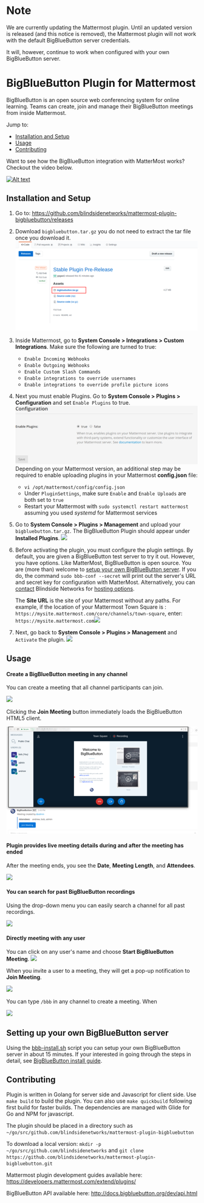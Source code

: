 # Note
We are currently updating the Mattermost plugin.  Until an updated version is released (and this notice is removed), the Mattermost plugin will not work with the default BigBlueButton server credentials.  

It will, however, continue to work when configured with your own BigBlueButton server.

# BigBlueButton Plugin for Mattermost
BigBlueButton is an open source web conferencing system for online learning. Teams can create, join and manage their BigBlueButton meetings from inside Mattermost.

Jump to:

- [Installation and Setup](#installation-and-setup)  
- [Usage](#usage)
- [Contributing](#contributing)

Want to see how the BigBlueButton integration with MatterMost works?  Checkout the video below.

[![Alt text](https://img.youtube.com/vi/gg7J9B4wGa4/0.jpg)](https://www.youtube.com/watch?v=gg7J9B4wGa4)

## Installation and Setup

 1. Go to: https://github.com/blindsidenetworks/mattermost-plugin-bigbluebutton/releases
 2. Download `bigbluebutton.tar.gz` you do not need to extract the tar file once you download it.![enter image description here](https://raw.githubusercontent.com/blindsidenetworks/mattermost-plugin-bigbluebutton/master/docs_images/download_binary.png)
 3. Inside Mattermost, go to **System Console > Integrations > Custom Integrations**. Make sure the following are turned to true:
	- `Enable Incoming Webhooks`
	- `Enable Outgoing Webhooks`
	- `Enable Custom Slash Commands`
	- `Enable integrations to override usernames`
	- `Enable integrations to override profile picture icons`
 4. Next you must enable Plugins. Go to **System Console > Plugins > Configuration** and set `Enable Plugins` to true. ![enter image description here](https://raw.githubusercontent.com/blindsidenetworks/mattermost-plugin-bigbluebutton/master/docs_images/enableplugins.png)
 Depending on your Mattermost version, an additional step may be required to enable uploading plugins in your Mattermost **config.json** file:
	 - `vi /opt/mattermost/config/config.json`
	 - Under `PluginSettings`, make sure `Enable` and `Enable Uploads` are both set to `true`
	 - Restart your Mattermost with `sudo systemctl restart mattermost` assuming you used *systemd* for Mattermost 	services
 5. Go to **System Console > Plugins > Management** and upload your `bigbluebutton.tar.gz`. The BigBlueButton Plugin should appear under **Installed Plugins**.    ![
](https://raw.githubusercontent.com/blindsidenetworks/mattermost-plugin-bigbluebutton/master/docs_images/PluginManagement.png)
 6. Before activating the plugin, you must configure the plugin settings. By default, you are given a BigBlueButton test server to try it out. However, you have options.  Like MatterMost, BigBlueButton is open source.  You are (more than) welcome to [setup your own BigBlueButton server](http://docs.bigbluebutton.org/install/install.html#Install_).  If you do, the command `sudo bbb-conf --secret` will print out the server's URL and secret key for configuration with MatterMost.  Alternatively, you can [contact](https://blindsidenetworks.com/contact/) Blindside Networks for [hosting options](https://blindsidenetworks.com/services/).

	The **Site URL** is the site of your Mattermost without any paths. For example, if the location of your Mattermost Town Square is : `https://mysite.mattermost.com/core/channels/town-square`, enter: `https://mysite.mattermost.com`![
](https://raw.githubusercontent.com/blindsidenetworks/mattermost-plugin-bigbluebutton/master/docs_images/BBBsettingspage.png)

 7. Next, go back to **System Console > Plugins > Management** and `Activate` the plugin. ![](https://raw.githubusercontent.com/blindsidenetworks/mattermost-plugin-bigbluebutton/master/docs_images/activate_plugin.png)


## Usage

#### Create a BigBlueButton meeting in any channel

You can create a meeting that all channel participants can join.

![
](https://raw.githubusercontent.com/blindsidenetworks/mattermost-plugin-bigbluebutton/master/docs_images/createchannelheader.png)

Clicking the **Join Meeting** button immediately loads the BigBlueButton HTML5 client.

![enter image description here](https://raw.githubusercontent.com/blindsidenetworks/mattermost-plugin-bigbluebutton/master/docs_images/insideBBB.png)

#### Plugin provides live meeting details during and after the meeting has ended

After the meeting ends, you see the **Date**, **Meeting Length**, and **Attendees**.

![
](https://raw.githubusercontent.com/blindsidenetworks/mattermost-plugin-bigbluebutton/master/docs_images/recordingmanagment.png)

#### You can search for past BigBlueButton recordings

Using the drop-down menu you can easily search a channel for all past recordings.

![
](https://raw.githubusercontent.com/blindsidenetworks/mattermost-plugin-bigbluebutton/master/docs_images/view_recordings.png)

#### Directly meeting with any user

You can click on any user's name and choose **Start BigBlueButton Meeting**.
![
](https://raw.githubusercontent.com/blindsidenetworks/mattermost-plugin-bigbluebutton/master/docs_images/popover.png)

When you invite a user to a meeting, they will get a pop-up notification to **Join Meeting**.

![
](https://raw.githubusercontent.com/blindsidenetworks/mattermost-plugin-bigbluebutton/master/docs_images/popup_modal.png)

You can type `/bbb` in any channel to create a meeting.  When 

![
](https://raw.githubusercontent.com/blindsidenetworks/mattermost-plugin-bigbluebutton/master/docs_images/slashcommand.png)

## Setting up your own BigBlueButton server

Using the [bbb-install.sh](https://github.com/bigbluebutton/bbb-install) script you can setup your own BigBlueButton server in about 15 minutes.  If your interested in going through the steps in detail, see [BigBlueButton install guide](http://docs.bigbluebutton.org/install/install.html).

## Contributing

Plugin is written in Golang for server side and Javascript for client side. Use `make build` to build the plugin. You can also use `make quickbuild` following first build for faster builds.
The dependencies are managed with Glide for Go and NPM for javascript.

The plugin should be placed in a directory such as `~/go/src/github.com/blindsidenetworks/mattermost-plugin-bigbluebutton`

To download a local version: `mkdir -p ~/go/src/github.com/blindsidenetworks` and `git clone https://github.com/blindsidenetworks/mattermost-plugin-bigbluebutton.git`

Mattermost plugin development guides available here: https://developers.mattermost.com/extend/plugins/

BigBlueButton API available here: http://docs.bigbluebutton.org/dev/api.html
